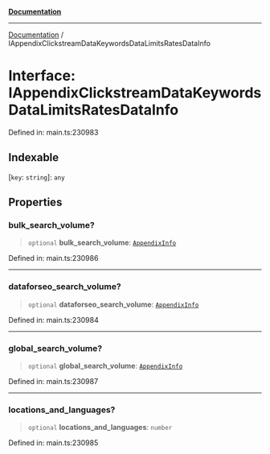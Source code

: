 [**Documentation**](../README.md)

***

[Documentation](../README.md) / IAppendixClickstreamDataKeywordsDataLimitsRatesDataInfo

# Interface: IAppendixClickstreamDataKeywordsDataLimitsRatesDataInfo

Defined in: main.ts:230983

## Indexable

\[`key`: `string`\]: `any`

## Properties

### bulk\_search\_volume?

> `optional` **bulk\_search\_volume**: [`AppendixInfo`](../classes/AppendixInfo.md)

Defined in: main.ts:230986

***

### dataforseo\_search\_volume?

> `optional` **dataforseo\_search\_volume**: [`AppendixInfo`](../classes/AppendixInfo.md)

Defined in: main.ts:230984

***

### global\_search\_volume?

> `optional` **global\_search\_volume**: [`AppendixInfo`](../classes/AppendixInfo.md)

Defined in: main.ts:230987

***

### locations\_and\_languages?

> `optional` **locations\_and\_languages**: `number`

Defined in: main.ts:230985
